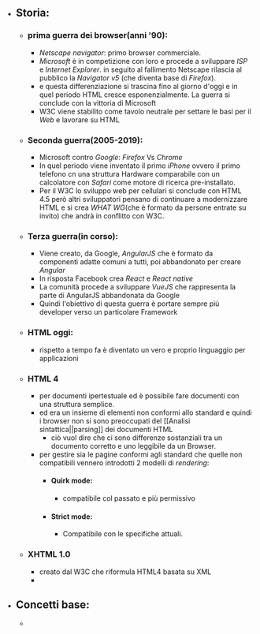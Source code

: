 - ## Storia:
	- ### prima guerra dei browser(anni '90):
		- _Netscape navigator_: primo browser commerciale.
		- _Microsoft_ è in competizione con loro e procede a sviluppare _ISP_ e _Internet Explorer_. in seguito al fallimento Netscape rilascia al pubblico la _Navigator v5_ (che diventa base di _Firefox_). 
		- e questa differenziazione si trascina fino al giorno d'oggi e in quel periodo HTML cresce esponenzialmente. La guerra si conclude con la vittoria di Microsoft
		- W3C viene stabilito come tavolo neutrale per settare le basi per il _Web_ e lavorare su HTML
	- ### Seconda guerra(2005-2019):
		- Microsoft contro _Google_: _Firefox_ Vs _Chrome_
		- In quel periodo viene inventato il primo _iPhone_ ovvero il primo telefono cn una struttura Hardware comparabile con un calcolatore con _Safari_ come motore di ricerca pre-installato.
		- Per il W3C lo sviluppo web per cellulari si conclude con HTML 4.5 però altri sviluppatori pensano di continuare a modernizzare HTML e si crea _WHAT WG_(che è formato da persone entrate su invito) che andrà in conflitto con W3C.  
	- ### Terza guerra(in corso):
		- Viene creato, da Google, _AngularJS_ che è formato da componenti adatte comuni a tutti, poi abbandonato per creare _Angular_
		- In risposta Facebook crea _React_ e _React native_
		- La comunità procede a sviluppare _VueJS_ che rappresenta la parte di AngularJS abbandonata da Google  
		- Quindi l'obiettivo di questa guerra è portare sempre più developer verso un particolare Framework
	- ### HTML oggi:
		- rispetto a tempo fa è diventato un vero e proprio linguaggio per applicazioni 
	- ### HTML 4
		- per documenti ipertestuale ed è possibile fare documenti con una struttura semplice.
		- ed era un insieme di elementi non conformi allo standard e quindi i browser non si sono preoccupati del [[Analisi sintattica||parsing]] dei documenti HTML
			- ciò vuol dire che ci sono differenze sostanziali tra un documento corretto e uno leggibile da un Browser.
		- per gestire sia le pagine conformi agli standard che quelle non compatibili vennero introdotti 2 modelli di _rendering_:
			- #### Quirk mode:
				- compatibile col passato e più permissivo
			- #### Strict mode:
				- Compatibile con le specifiche attuali.
	- ### XHTML 1.0
		- creato dal W3C che riformula HTML4 basata su XML
		- 
- ## Concetti base:
	- 